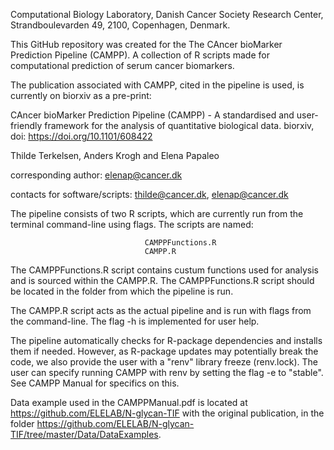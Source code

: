 Computational Biology Laboratory, Danish Cancer Society Research Center, Strandboulevarden 49, 2100, Copenhagen, Denmark.


This GitHub repository was created for the The CAncer bioMarker Prediction Pipeline (CAMPP). 
A collection of R scripts made for computational prediction of serum cancer biomarkers. 

The publication associated with CAMPP, cited in the pipeline is used, is currently on biorxiv as a pre-print:

CAncer bioMarker Prediction Pipeline (CAMPP) - A standardised and user-friendly framework for the analysis of quantitative biological data. biorxiv, doi: https://doi.org/10.1101/608422

Thilde Terkelsen, Anders Krogh and Elena Papaleo

corresponding author: elenap@cancer.dk

contacts for software/scripts: thilde@cancer.dk, elenap@cancer.dk

The pipeline consists of two R scripts, which are currently run from the terminal command-line using flags. The scripts are named:
                                  
                                  CAMPPFunctions.R
                                  CAMPP.R
  
The CAMPPFunctions.R script contains custum functions used for analysis and is sourced within the CAMPP.R. The CAMPPFunctions.R script should be located in the folder from which the pipeline is run.

The CAMPP.R script acts as the actual pipeline and is run with flags from the command-line. 
The flag -h is implemented for user help.

The pipeline automatically checks for R-package dependencies and installs them if needed. However, as R-package updates may potentially break the code, we also provide the user with a "renv" library freeze (renv.lock). The user can specify running CAMPP with renv by setting the flag -e to "stable". See CAMPP Manual for specifics on this. 

Data example used in the CAMPPManual.pdf is located at https://github.com/ELELAB/N-glycan-TIF with the original publication, in the folder https://github.com/ELELAB/N-glycan-TIF/tree/master/Data/DataExamples.
